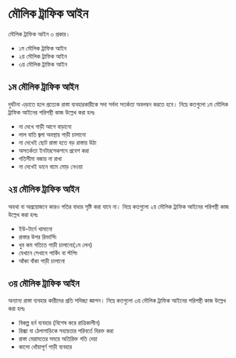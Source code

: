 # মৌলিক ট্রাফিক আইন
মৌলিক ট্রাফিক আইন ৩ প্রকার।
- ১ম মৌলিক ট্রাফিক আইন
- ২য় মৌলিক ট্রাফিক আইন
- ৩য় মৌলিক ট্রাফিক আইন

## ১ম মৌলিক ট্রাফিক আইন
দুর্ঘটনা এড়াতে হলে প্রত্যেক রাস্তা ব্যবহারকারীকে সদা সর্বদা সতর্কতা অবলম্বন করতে হবে।
নিম্নে কতগুলো ১ম মৌলিক ট্রাফিক আইনের পরিপন্থী কাজ উল্লেখ করা হলঃ
- না দেখে গাড়ী আগে বাড়ানো
- লাল বাতি জ্বলা অবস্থায় গাড়ী চালানো
- না দেখেই ছোট রাস্তা হতে বড় রাস্তায় উঠা
- অসতর্কতা ইনটারসেকশনে প্রবেশ করা
- গতিসীমা বজায় না রাখা
- না দেখেই ডানে বামে মোড় নেওয়া

## ২য় মৌলিক ট্রাফিক আইন
অযথা বা অপ্রয়োজনে কারও গতির বাধার সৃষ্টি করা যাবে না।
নিম্নে কতগুলো ২য় মৌলিক ট্রাফিক আইনের পরিপন্থী কাজ উল্লেখ করা হলঃ
- ইউ-টার্নে থামানো
- রাস্তার উপর রিভার্সিং
- খুব কম গতিতে গাড়ী চালানো(১ম লেন)
- যেখানে সেখানে পার্কিং বা স্টপিং
- আঁকা বাঁকা গাড়ী চালানো

## ৩য় মৌলিক ট্রাফিক আইন
অন্যান্য রাস্তা ব্যবহার কারীদের প্রতি সদিচ্ছা জ্ঞাপন।
নিম্নে কতগুলো ৩য় মৌলিক ট্রাফিক আইনের পরিপন্থী কাজ উল্লেখ করা হলঃ
- বিকল্প হর্ন ব্যবহার (বিশেষ করে রাত্রিকালীন)
- রিক্সা বা ঠেলাগাড়িকে সহায়তার পরিবর্তে বিরক্ত করা
- রাস্তা মেরামতের সময়ে অতিরিক্ত গতি দেয়া
- কালো ধোঁয়াপূর্ণ গাড়ী ব্যবহার